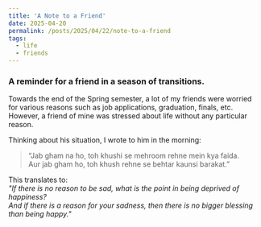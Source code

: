 ```yaml
---
title: 'A Note to a Friend'
date: 2025-04-20
permalink: /posts/2025/04/22/note-to-a-friend
tags:
  - life
  - friends
---
```


### A reminder for a friend in a season of transitions.

Towards the end of the Spring semester, a lot of my friends were worried for various reasons such as job applications, graduation, finals, etc.
However, a friend of mine was stressed about life without any particular reason.

Thinking about his situation, I wrote to him in the morning:

> “Jab gham na ho, toh khushi se mehroom rehne mein kya faida.  
> Aur jab gham ho, toh khush rehne se behtar kaunsi barakat.”

This translates to:  
*"If there is no reason to be sad, what is the point in being deprived of happiness?  
And if there is a reason for your sadness, then there is no bigger blessing than being happy."*
